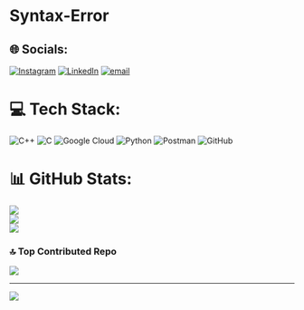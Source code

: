 # Syntax-Error

## 🌐 Socials:
[![Instagram](https://img.shields.io/badge/Instagram-%23E4405F.svg?logo=Instagram&logoColor=white)](https://instagram.com/Aditya_kumar_star) [![LinkedIn](https://img.shields.io/badge/LinkedIn-%230077B5.svg?logo=linkedin&logoColor=white)](aditya-kumar-ca) [![email](https://img.shields.io/badge/Email-D14836?logo=gmail&logoColor=white)](mailto:adityakumar9523340408@gmail.com) 

# 💻 Tech Stack:
![C++](https://img.shields.io/badge/c++-%2300599C.svg?style=for-the-badge&logo=c%2B%2B&logoColor=white) ![C](https://img.shields.io/badge/c-%2300599C.svg?style=for-the-badge&logo=c&logoColor=white) ![Google Cloud](https://img.shields.io/badge/GoogleCloud-%234285F4.svg?style=for-the-badge&logo=google-cloud&logoColor=white) ![Python](https://img.shields.io/badge/python-3670A0?style=for-the-badge&logo=python&logoColor=ffdd54) ![Postman](https://img.shields.io/badge/Postman-FF6C37?style=for-the-badge&logo=postman&logoColor=white) ![GitHub](https://img.shields.io/badge/github-%23121011.svg?style=for-the-badge&logo=github&logoColor=white)
# 📊 GitHub Stats:
![](https://github-readme-stats.vercel.app/api?username=Adityakumar2412&theme=dark&hide_border=false&include_all_commits=true&count_private=true)<br/>
![](https://nirzak-streak-stats.vercel.app/?user=Adityakumar2412&theme=dark&hide_border=false)<br/>
![](https://github-readme-stats.vercel.app/api/top-langs/?username=Adityakumar2412&theme=dark&hide_border=false&include_all_commits=true&count_private=true&layout=compact)

### 🔝 Top Contributed Repo
![](https://github-contributor-stats.vercel.app/api?username=Adityakumar2412&limit=5&theme=dark&combine_all_yearly_contributions=true)

---
[![](https://visitcount.itsvg.in/api?id=Adityakumar2412&icon=0&color=0)](https://visitcount.itsvg.in)

<!-- Proudly created with GPRM ( https://gprm.itsvg.in ) -->
